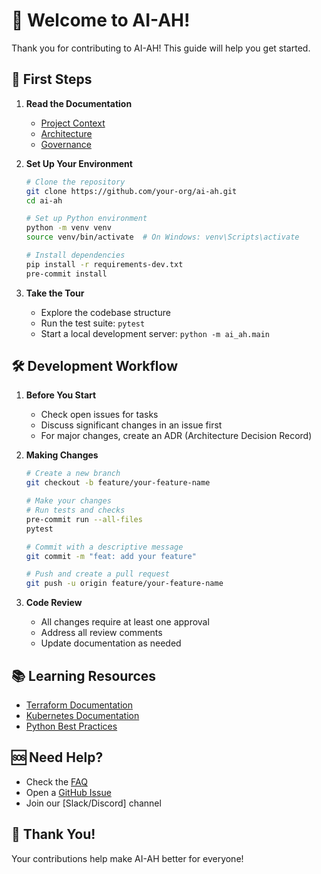 # 👋 Welcome to AI-AH!

Thank you for contributing to AI-AH! This guide will help you get started.

## 🚀 First Steps

1. **Read the Documentation**
   - [Project Context](../CONTEXT.md)
   - [Architecture](../ARCHITECTURE.md)
   - [Governance](../PROJECT_GOVERNANCE.md)

2. **Set Up Your Environment**
   ```bash
   # Clone the repository
   git clone https://github.com/your-org/ai-ah.git
   cd ai-ah
   
   # Set up Python environment
   python -m venv venv
   source venv/bin/activate  # On Windows: venv\Scripts\activate
   
   # Install dependencies
   pip install -r requirements-dev.txt
   pre-commit install
   ```

3. **Take the Tour**
   - Explore the codebase structure
   - Run the test suite: `pytest`
   - Start a local development server: `python -m ai_ah.main`

## 🛠 Development Workflow

1. **Before You Start**
   - Check open issues for tasks
   - Discuss significant changes in an issue first
   - For major changes, create an ADR (Architecture Decision Record)

2. **Making Changes**
   ```bash
   # Create a new branch
   git checkout -b feature/your-feature-name
   
   # Make your changes
   # Run tests and checks
   pre-commit run --all-files
   pytest
   
   # Commit with a descriptive message
   git commit -m "feat: add your feature"
   
   # Push and create a pull request
   git push -u origin feature/your-feature-name
   ```

3. **Code Review**
   - All changes require at least one approval
   - Address all review comments
   - Update documentation as needed

## 📚 Learning Resources

- [Terraform Documentation](https://www.terraform.io/docs/)
- [Kubernetes Documentation](https://kubernetes.io/docs/home/)
- [Python Best Practices](https://docs.python-guide.org/)

## 🆘 Need Help?

- Check the [FAQ](./FAQ.md)
- Open a [GitHub Issue](https://github.com/your-org/ai-ah/issues)
- Join our [Slack/Discord] channel

## 🙏 Thank You!

Your contributions help make AI-AH better for everyone!
